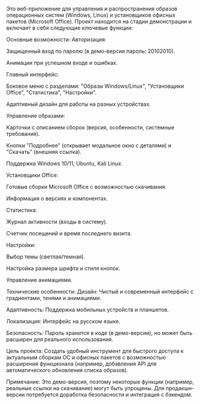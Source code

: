 Это веб-приложение для управления и распространения образов операционных систем (Windows, Linux) и установщиков офисных пакетов (Microsoft Office). Проект находится на стадии демонстрации и включает в себя следующие ключевые функции:

Основные возможности:
Авторизация:

Защищенный вход по паролю (в демо-версии пароль: 20102010).

Анимации при успешном входе и ошибках.

Главный интерфейс:

Боковое меню с разделами: "Образы Windows/Linux", "Установщики Office", "Статистика", "Настройки".

Адаптивный дизайн для работы на разных устройствах.

Управление образами:

Карточки с описанием сборок (версия, особенности, системные требования).

Кнопки "Подробнее" (открывает модальное окно с деталями) и "Скачать" (внешняя ссылка).

Поддержка Windows 10/11, Ubuntu, Kali Linux.

Установщики Office:

Готовые сборки Microsoft Office с возможностью скачивания.

Информация о версиях и компонентах.

Статистика:

Журнал активности (входы в систему).

Счетчик посещений и время последнего визита.

Настройки:

Выбор темы (светлая/темная).

Настройка размера шрифта и стиля кнопок.

Управление анимациями.

Технические особенности:
Дизайн: Чистый и современный интерфейс с градиентами, тенями и анимациями.

Адаптивность: Поддержка мобильных устройств и планшетов.

Локализация: Интерфейс на русском языке.

Безопасность: Пароль хранится в коде (в демо-версии), но может быть расширен для реального использования.

Цель проекта:
Создать удобный инструмент для быстрого доступа к актуальным сборкам ОС и офисных пакетов с возможностью расширения функционала (например, добавления API для автоматического обновления списка образов).

Примечание: Это демо-версия, поэтому некоторые функции (например, реальные ссылки на скачивание) могут быть упрощены. Для продакшн-версии потребуется доработка безопасности и интеграция с бэкендом.

